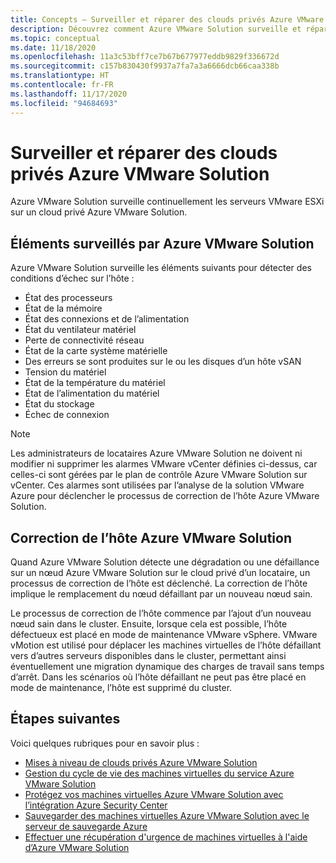 ```yaml
---
title: Concepts – Surveiller et réparer des clouds privés Azure VMware Solution
description: Découvrez comment Azure VMware Solution surveille et répare les serveurs VMware ESXi sur un cloud privé Azure VMware Solution.
ms.topic: conceptual
ms.date: 11/18/2020
ms.openlocfilehash: 11a3c53bff7ce7b67b677977eddb9829f336672d
ms.sourcegitcommit: c157b830430f9937a7fa7a3a6666dcb66caa338b
ms.translationtype: HT
ms.contentlocale: fr-FR
ms.lasthandoff: 11/17/2020
ms.locfileid: "94684693"
---
```

# <a name="monitor-and-repair-azure-vmware-solution-private-clouds"></a>Surveiller et réparer des clouds privés Azure VMware Solution

Azure VMware Solution surveille continuellement les serveurs VMware ESXi sur un cloud privé Azure VMware Solution. 

## <a name="what-azure-vmware-solution-monitors"></a>Éléments surveillés par Azure VMware Solution

Azure VMware Solution surveille les éléments suivants pour détecter des conditions d’échec sur l’hôte :  

- État des processeurs 
- État de la mémoire 
- État des connexions et de l’alimentation 
- État du ventilateur matériel 
- Perte de connectivité réseau 
- État de la carte système matérielle 
- Des erreurs se sont produites sur le ou les disques d’un hôte vSAN 
- Tension du matériel 
- État de la température du matériel 
- État de l’alimentation du matériel 
- État du stockage 
- Échec de connexion 

> [!NOTE]
> Les administrateurs de locataires Azure VMware Solution ne doivent ni modifier ni supprimer les alarmes VMware vCenter définies ci-dessus, car celles-ci sont gérées par le plan de contrôle Azure VMware Solution sur vCenter. Ces alarmes sont utilisées par l’analyse de la solution VMware Azure pour déclencher le processus de correction de l’hôte Azure VMware Solution.

## <a name="azure-vmware-solution-host-remediation"></a>Correction de l’hôte Azure VMware Solution  

Quand Azure VMware Solution détecte une dégradation ou une défaillance sur un nœud Azure VMware Solution sur le cloud privé d’un locataire, un processus de correction de l’hôte est déclenché. La correction de l’hôte implique le remplacement du nœud défaillant par un nouveau nœud sain.  

Le processus de correction de l’hôte commence par l’ajout d’un nouveau nœud sain dans le cluster. Ensuite, lorsque cela est possible, l’hôte défectueux est placé en mode de maintenance VMware vSphere. VMware vMotion est utilisé pour déplacer les machines virtuelles de l’hôte défaillant vers d’autres serveurs disponibles dans le cluster, permettant ainsi éventuellement une migration dynamique des charges de travail sans temps d’arrêt. Dans les scénarios où l’hôte défaillant ne peut pas être placé en mode de maintenance, l’hôte est supprimé du cluster.

## <a name="next-steps"></a>Étapes suivantes

Voici quelques rubriques pour en savoir plus :

- [Mises à niveau de clouds privés Azure VMware Solution](concepts-upgrades.md)
- [Gestion du cycle de vie des machines virtuelles du service Azure VMware Solution](lifecycle-management-of-azure-vmware-solution-vms.md)
- [Protégez vos machines virtuelles Azure VMware Solution avec l’intégration Azure Security Center](azure-security-integration.md)
- [Sauvegarder des machines virtuelles Azure VMware Solution avec le serveur de sauvegarde Azure](backup-azure-vmware-solution-virtual-machines.md)
- [Effectuer une récupération d'urgence de machines virtuelles à l'aide d’Azure VMware Solution](disaster-recovery-for-virtual-machines.md)
